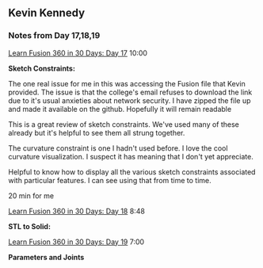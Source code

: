 ## Kevin Kennedy

### Notes from Day 17,18,19


[Learn Fusion 360 in 30 Days: Day 17](https://www.youtube.com/watch?v=YsXaCmKEV-g) 10:00

**Sketch Constraints:**

The one real issue for me in this was accessing the Fusion file that Kevin provided. The issue is that the college's email refuses to download the link due to it's usual anxieties about network security. I have zipped the file up and made it available on the github. Hopefully it will remain readable

This is a great review of sketch constraints. We've used many of these already but it's helpful to see them all strung together.

The curvature constraint is one I hadn't used before. I love the cool curvature visualization. I suspect it has meaning that I don't yet appreciate.

Helpful to know how to display all the various sketch constraints associated with particular features. I can see using that from time to time.

20 min for me



[Learn Fusion 360 in 30 Days: Day 18]() 8:48

**STL to Solid:**



[Learn Fusion 360 in 30 Days: Day 19]() 7:00

**Parameters and Joints**



